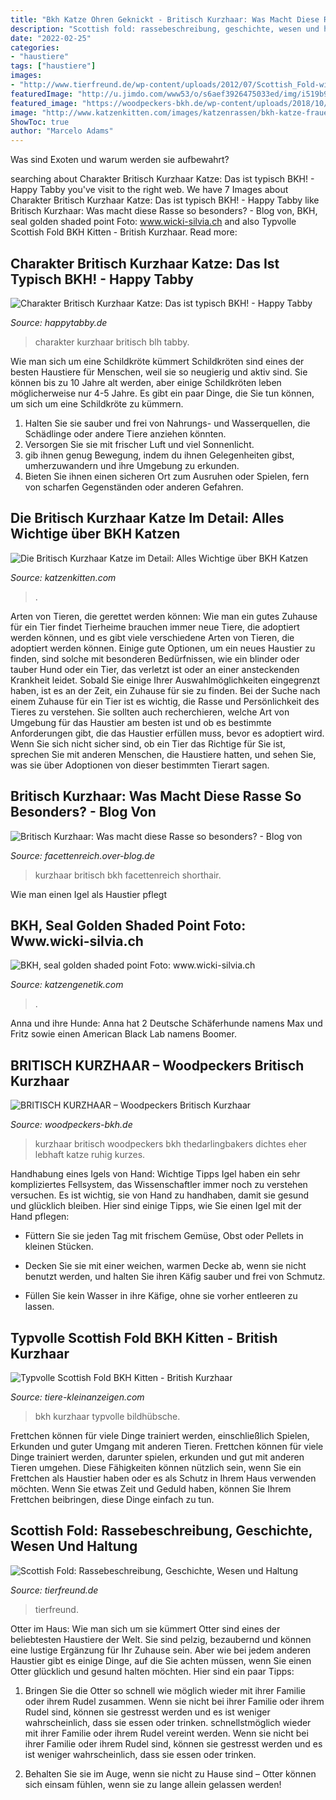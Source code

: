 ```yaml
---
title: "Bkh Katze Ohren Geknickt - Britisch Kurzhaar: Was Macht Diese Rasse So Besonders?"
description: "Scottish fold: rassebeschreibung, geschichte, wesen und haltung"
date: "2022-02-25"
categories:
- "haustiere"
tags: ["haustiere"]
images:
- "http://www.tierfreund.de/wp-content/uploads/2012/07/Scottish_Fold-wiki-pd.jpg"
featuredImage: "http://u.jimdo.com/www53/o/s6aef3926475033ed/img/i519b99f5d4affa0b/1391492504/stackthumb/bkh-seal-golden-shaded-point-foto-www-wicki-silvia-ch.jpg"
featured_image: "https://woodpeckers-bkh.de/wp-content/uploads/2018/10/bkh.jpg"
image: "http://www.katzenkitten.com/images/katzenrassen/bkh-katze-frauenchiemsee-estorio.jpg"
ShowToc: true
author: "Marcelo Adams"
---
```



Was sind Exoten und warum werden sie aufbewahrt?

	

		
searching about Charakter Britisch Kurzhaar Katze: Das ist typisch BKH! - Happy Tabby you've visit to the right web. We have 7 Images about Charakter Britisch Kurzhaar Katze: Das ist typisch BKH! - Happy Tabby like Britisch Kurzhaar: Was macht diese Rasse so besonders? - Blog von, BKH, seal golden shaded point Foto: www.wicki-silvia.ch and also Typvolle Scottish Fold BKH Kitten - British Kurzhaar. Read more:
		
    
## Charakter Britisch Kurzhaar Katze: Das Ist Typisch BKH! - Happy Tabby

<img loading=lazy src="http://happytabby.de/wp-content/uploads/2020/11/Karthaeuser.jpg" onerror="this.onerror=null;this.src='https://tse1.mm.bing.net/th?id=OIP.FyDP6FttRZK60RNvVPxuZQHaEH&amp;pid=15.1';" alt="Charakter Britisch Kurzhaar Katze: Das ist typisch BKH! - Happy Tabby">

_Source: happytabby.de_

>charakter kurzhaar britisch blh tabby. 

	

Wie man sich um eine Schildkröte kümmert
Schildkröten sind eines der besten Haustiere für Menschen, weil sie so neugierig und aktiv sind. Sie können bis zu 10 Jahre alt werden, aber einige Schildkröten leben möglicherweise nur 4-5 Jahre. Es gibt ein paar Dinge, die Sie tun können, um sich um eine Schildkröte zu kümmern.
1) Halten Sie sie sauber und frei von Nahrungs- und Wasserquellen, die Schädlinge oder andere Tiere anziehen könnten.
2) Versorgen Sie sie mit frischer Luft und viel Sonnenlicht.
3) gib ihnen genug Bewegung, indem du ihnen Gelegenheiten gibst, umherzuwandern und ihre Umgebung zu erkunden.
4) Bieten Sie ihnen einen sicheren Ort zum Ausruhen oder Spielen, fern von scharfen Gegenständen oder anderen Gefahren.

    
## Die Britisch Kurzhaar Katze Im Detail: Alles Wichtige über BKH Katzen

<img loading=lazy src="http://www.katzenkitten.com/images/katzenrassen/bkh-katze-frauenchiemsee-estorio.jpg" onerror="this.onerror=null;this.src='https://tse3.mm.bing.net/th?id=OIP.ORpoEQ8C5tn69LoWJuO9kwHaFj&amp;pid=15.1';" alt="Die Britisch Kurzhaar Katze im Detail: Alles Wichtige über BKH Katzen">

_Source: katzenkitten.com_

>. 

	

Arten von Tieren, die gerettet werden können: Wie man ein gutes Zuhause für ein Tier findet
Tierheime brauchen immer neue Tiere, die adoptiert werden können, und es gibt viele verschiedene Arten von Tieren, die adoptiert werden können. Einige gute Optionen, um ein neues Haustier zu finden, sind solche mit besonderen Bedürfnissen, wie ein blinder oder tauber Hund oder ein Tier, das verletzt ist oder an einer ansteckenden Krankheit leidet. Sobald Sie einige Ihrer Auswahlmöglichkeiten eingegrenzt haben, ist es an der Zeit, ein Zuhause für sie zu finden.
Bei der Suche nach einem Zuhause für ein Tier ist es wichtig, die Rasse und Persönlichkeit des Tieres zu verstehen. Sie sollten auch recherchieren, welche Art von Umgebung für das Haustier am besten ist und ob es bestimmte Anforderungen gibt, die das Haustier erfüllen muss, bevor es adoptiert wird. Wenn Sie sich nicht sicher sind, ob ein Tier das Richtige für Sie ist, sprechen Sie mit anderen Menschen, die Haustiere hatten, und sehen Sie, was sie über Adoptionen von dieser bestimmten Tierart sagen.

    
## Britisch Kurzhaar: Was Macht Diese Rasse So Besonders? - Blog Von

<img loading=lazy src="http://farm6.static.flickr.com/5122/5310516595_76962572c0.jpg" onerror="this.onerror=null;this.src='https://tse4.mm.bing.net/th?id=OIP.hNq-E64QdTXSM4mHp8mI0AAAAA&amp;pid=15.1';" alt="Britisch Kurzhaar: Was macht diese Rasse so besonders? - Blog von">

_Source: facettenreich.over-blog.de_

>kurzhaar britisch bkh facettenreich shorthair. 

	

Wie man einen Igel als Haustier pflegt

    
## BKH, Seal Golden Shaded Point Foto: Www.wicki-silvia.ch

<img loading=lazy src="http://u.jimdo.com/www53/o/s6aef3926475033ed/img/i519b99f5d4affa0b/1391492504/stackthumb/bkh-seal-golden-shaded-point-foto-www-wicki-silvia-ch.jpg" onerror="this.onerror=null;this.src='https://tse2.mm.bing.net/th?id=OIP.RaIjNKe0c2ghde7sn1ZG9wHaFi&amp;pid=15.1';" alt="BKH, seal golden shaded point Foto: www.wicki-silvia.ch">

_Source: katzengenetik.com_

>. 

	

Anna und ihre Hunde: Anna hat 2 Deutsche Schäferhunde namens Max und Fritz sowie einen American Black Lab namens Boomer.

    
## BRITISCH KURZHAAR – Woodpeckers Britisch Kurzhaar

<img loading=lazy src="https://woodpeckers-bkh.de/wp-content/uploads/2018/10/bkh.jpg" onerror="this.onerror=null;this.src='https://tse4.mm.bing.net/th?id=OIP.HWb1NUlCiekMBUZYlbuL3wHaC_&amp;pid=15.1';" alt="BRITISCH KURZHAAR – Woodpeckers Britisch Kurzhaar">

_Source: woodpeckers-bkh.de_

>kurzhaar britisch woodpeckers bkh thedarlingbakers dichtes eher lebhaft katze ruhig kurzes. 

	

Handhabung eines Igels von Hand: Wichtige Tipps
Igel haben ein sehr kompliziertes Fellsystem, das Wissenschaftler immer noch zu verstehen versuchen. Es ist wichtig, sie von Hand zu handhaben, damit sie gesund und glücklich bleiben. Hier sind einige Tipps, wie Sie einen Igel mit der Hand pflegen:
- Füttern Sie sie jeden Tag mit frischem Gemüse, Obst oder Pellets in kleinen Stücken.

- Decken Sie sie mit einer weichen, warmen Decke ab, wenn sie nicht benutzt werden, und halten Sie ihren Käfig sauber und frei von Schmutz.

- Füllen Sie kein Wasser in ihre Käfige, ohne sie vorher entleeren zu lassen.

    
## Typvolle Scottish Fold BKH Kitten - British Kurzhaar

<img loading=lazy src="https://www.tiere-kleinanzeigen.com/export/20110613112002.jpg" onerror="this.onerror=null;this.src='https://tse3.mm.bing.net/th?id=OIP.UAkKkm9RA6GAQApy_CiBVwHaFj&amp;pid=15.1';" alt="Typvolle Scottish Fold BKH Kitten - British Kurzhaar">

_Source: tiere-kleinanzeigen.com_

>bkh kurzhaar typvolle bildhübsche. 

	

Frettchen können für viele Dinge trainiert werden, einschließlich Spielen, Erkunden und guter Umgang mit anderen Tieren.
Frettchen können für viele Dinge trainiert werden, darunter spielen, erkunden und gut mit anderen Tieren umgehen. Diese Fähigkeiten können nützlich sein, wenn Sie ein Frettchen als Haustier haben oder es als Schutz in Ihrem Haus verwenden möchten. Wenn Sie etwas Zeit und Geduld haben, können Sie Ihrem Frettchen beibringen, diese Dinge einfach zu tun.

    
## Scottish Fold: Rassebeschreibung, Geschichte, Wesen Und Haltung

<img loading=lazy src="http://www.tierfreund.de/wp-content/uploads/2012/07/Scottish_Fold-wiki-pd.jpg" onerror="this.onerror=null;this.src='https://tse2.mm.bing.net/th?id=OIP.pW_Yx7iZIgMHWHhyoF03PAHaHY&amp;pid=15.1';" alt="Scottish Fold: Rassebeschreibung, Geschichte, Wesen und Haltung">

_Source: tierfreund.de_

>tierfreund. 

	

Otter im Haus: Wie man sich um sie kümmert
Otter sind eines der beliebtesten Haustiere der Welt. Sie sind pelzig, bezaubernd und können eine lustige Ergänzung für Ihr Zuhause sein. Aber wie bei jedem anderen Haustier gibt es einige Dinge, auf die Sie achten müssen, wenn Sie einen Otter glücklich und gesund halten möchten. Hier sind ein paar Tipps:
1. Bringen Sie die Otter so schnell wie möglich wieder mit ihrer Familie oder ihrem Rudel zusammen. Wenn sie nicht bei ihrer Familie oder ihrem Rudel sind, können sie gestresst werden und es ist weniger wahrscheinlich, dass sie essen oder trinken. schnellstmöglich wieder mit ihrer Familie oder ihrem Rudel vereint werden. Wenn sie nicht bei ihrer Familie oder ihrem Rudel sind, können sie gestresst werden und es ist weniger wahrscheinlich, dass sie essen oder trinken.

2. Behalten Sie sie im Auge, wenn sie nicht zu Hause sind – Otter können sich einsam fühlen, wenn sie zu lange allein gelassen werden!

